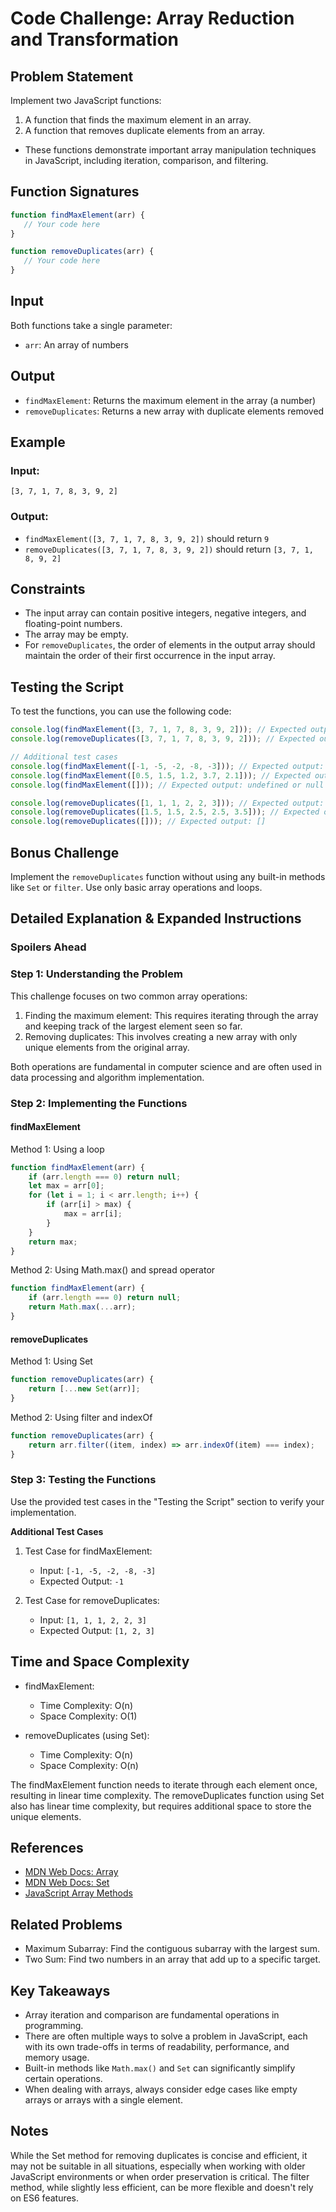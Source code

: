# Code Challenge: Array Reduction and Transformation

## Problem Statement

Implement two JavaScript functions: 
1. A function that finds the maximum element in an array.
2. A function that removes duplicate elements from an array. 

- These functions demonstrate important array manipulation techniques in JavaScript, including iteration, comparison, and filtering.

## Function Signatures

```javascript
function findMaxElement(arr) {
   // Your code here 
}

function removeDuplicates(arr) {
   // Your code here
}
```

## Input

Both functions take a single parameter:
- `arr`: An array of numbers

## Output

- `findMaxElement`: Returns the maximum element in the array (a number)
- `removeDuplicates`: Returns a new array with duplicate elements removed

## Example

### Input:
`[3, 7, 1, 7, 8, 3, 9, 2]`

### Output:
- `findMaxElement([3, 7, 1, 7, 8, 3, 9, 2])` should return `9`
- `removeDuplicates([3, 7, 1, 7, 8, 3, 9, 2])` should return `[3, 7, 1, 8, 9, 2]`

## Constraints

- The input array can contain positive integers, negative integers, and floating-point numbers.
- The array may be empty.
- For `removeDuplicates`, the order of elements in the output array should maintain the order of their first occurrence in the input array.

## Testing the Script

To test the functions, you can use the following code:

```javascript
console.log(findMaxElement([3, 7, 1, 7, 8, 3, 9, 2])); // Expected output: 9
console.log(removeDuplicates([3, 7, 1, 7, 8, 3, 9, 2])); // Expected output: [3, 7, 1, 8, 9, 2]

// Additional test cases
console.log(findMaxElement([-1, -5, -2, -8, -3])); // Expected output: -1
console.log(findMaxElement([0.5, 1.5, 1.2, 3.7, 2.1])); // Expected output: 3.7
console.log(findMaxElement([])); // Expected output: undefined or null (depending on implementation)

console.log(removeDuplicates([1, 1, 1, 2, 2, 3])); // Expected output: [1, 2, 3]
console.log(removeDuplicates([1.5, 1.5, 2.5, 2.5, 3.5])); // Expected output: [1.5, 2.5, 3.5]
console.log(removeDuplicates([])); // Expected output: []
```

## Bonus Challenge

Implement the `removeDuplicates` function without using any built-in methods like `Set` or `filter`. Use only basic array operations and loops.

## Detailed Explanation & Expanded Instructions

### **Spoilers Ahead**

### Step 1: Understanding the Problem

This challenge focuses on two common array operations:

1. Finding the maximum element: This requires iterating through the array and keeping track of the largest element seen so far.
2. Removing duplicates: This involves creating a new array with only unique elements from the original array.

Both operations are fundamental in computer science and are often used in data processing and algorithm implementation.

### Step 2: Implementing the Functions

#### findMaxElement

Method 1: Using a loop

```javascript
function findMaxElement(arr) {
    if (arr.length === 0) return null;
    let max = arr[0];
    for (let i = 1; i < arr.length; i++) {
        if (arr[i] > max) {
            max = arr[i];
        }
    }
    return max;
}
```

Method 2: Using Math.max() and spread operator

```javascript
function findMaxElement(arr) {
    if (arr.length === 0) return null;
    return Math.max(...arr);
}
```

#### removeDuplicates

Method 1: Using Set

```javascript
function removeDuplicates(arr) {
    return [...new Set(arr)];
}
```

Method 2: Using filter and indexOf

```javascript
function removeDuplicates(arr) {
    return arr.filter((item, index) => arr.indexOf(item) === index);
}
```

### Step 3: Testing the Functions

Use the provided test cases in the "Testing the Script" section to verify your implementation.

**Additional Test Cases**

1. Test Case for findMaxElement:
   - Input: `[-1, -5, -2, -8, -3]`
   - Expected Output: `-1`

2. Test Case for removeDuplicates:
   - Input: `[1, 1, 1, 2, 2, 3]`
   - Expected Output: `[1, 2, 3]`

## Time and Space Complexity

- findMaxElement:
  - Time Complexity: O(n)
  - Space Complexity: O(1)

- removeDuplicates (using Set):
  - Time Complexity: O(n)
  - Space Complexity: O(n)

The findMaxElement function needs to iterate through each element once, resulting in linear time complexity. The removeDuplicates function using Set also has linear time complexity, but requires additional space to store the unique elements.

## References

- [MDN Web Docs: Array](https://developer.mozilla.org/en-US/docs/Web/JavaScript/Reference/Global_Objects/Array)
- [MDN Web Docs: Set](https://developer.mozilla.org/en-US/docs/Web/JavaScript/Reference/Global_Objects/Set)
- [JavaScript Array Methods](https://www.w3schools.com/js/js_array_methods.asp)

## Related Problems

- Maximum Subarray: Find the contiguous subarray with the largest sum.
- Two Sum: Find two numbers in an array that add up to a specific target.

## Key Takeaways

- Array iteration and comparison are fundamental operations in programming.
- There are often multiple ways to solve a problem in JavaScript, each with its own trade-offs in terms of readability, performance, and memory usage.
- Built-in methods like `Math.max()` and `Set` can significantly simplify certain operations.
- When dealing with arrays, always consider edge cases like empty arrays or arrays with a single element.

## Notes

While the Set method for removing duplicates is concise and efficient, it may not be suitable in all situations, especially when working with older JavaScript environments or when order preservation is critical. The filter method, while slightly less efficient, can be more flexible and doesn't rely on ES6 features.
